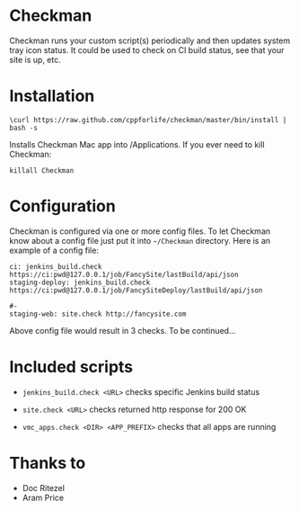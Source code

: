 # Checkman

Checkman runs your custom script(s) periodically and then updates system tray icon status.
It could be used to check on CI build status, see that your site is up, etc.

# Installation

    \curl https://raw.github.com/cppforlife/checkman/master/bin/install | bash -s

Installs Checkman Mac app into /Applications. If you ever need to kill Checkman:

    killall Checkman

# Configuration

Checkman is configured via one or more config files. To let Checkman know about a config file
just put it into `~/Checkman` directory. Here is an example of a config file:

    ci: jenkins_build.check https://ci:pwd@127.0.0.1/job/FancySite/lastBuild/api/json
    staging-deploy: jenkins_build.check https://ci:pwd@127.0.0.1/job/FancySiteDeploy/lastBuild/api/json

    #-
    staging-web: site.check http://fancysite.com

Above config file would result in 3 checks. To be continued...

# Included scripts

* `jenkins_build.check <URL>` checks specific Jenkins build status

* `site.check <URL>` checks returned http response for 200 OK

* `vmc_apps.check <DIR> <APP_PREFIX>` checks that all apps are running

# Thanks to

* Doc Ritezel
* Aram Price

